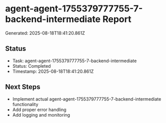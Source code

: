 # agent-agent-1755379777755-7-backend-intermediate Report

Generated: 2025-08-18T18:41:20.861Z

## Status
- Task: agent-agent-1755379777755-7-backend-intermediate
- Status: Completed
- Timestamp: 2025-08-18T18:41:20.861Z

## Next Steps
- Implement actual agent-agent-1755379777755-7-backend-intermediate functionality
- Add proper error handling
- Add logging and monitoring
